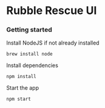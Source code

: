 # Rubble Rescue UI
### Getting started
Install NodeJS if not already installed
```
brew install node
```
Install dependencies
```
npm install
```
Start the app
```
npm start
```